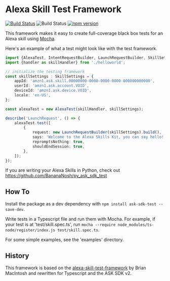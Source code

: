 # Alexa Skill Test Framework

[![Build Status](https://travis-ci.org/taimos/ask-sdk-test.svg?branch=master)](https://travis-ci.org/taimos/ask-sdk-test)
![Build Status](https://codebuild.eu-west-1.amazonaws.com/badges?uuid=eyJlbmNyeXB0ZWREYXRhIjoiSjBhbVJlQ2NUVWdGRUEwK2d3bmhWdGkzNktiTFpDNnFtWlpuemtweithZ3pTV2JrVjczQXdwMldyR3gvbHpXUndodVlJZzk2aU56N1poUnZZRnJPYUpRPSIsIml2UGFyYW1ldGVyU3BlYyI6InZrOUloOTdMQ3VsRlI0WGEiLCJtYXRlcmlhbFNldFNlcmlhbCI6MX0%3D&branch=master)
[![npm version](https://badge.fury.io/js/ask-sdk-test.svg)](https://badge.fury.io/js/ask-sdk-test)

This framework makes it easy to create full-coverage black box tests for an Alexa skill using [Mocha](https://mochajs.org/).

Here's an example of what a test might look like with the test framework.

```typescript
import {AlexaTest, IntentRequestBuilder, LaunchRequestBuilder, SkillSettings} from 'ask-sdk-test';
import {handler as skillHandler} from './helloworld';

// initialize the testing framework
const skillSettings : SkillSettings = {
    appId: 'amzn1.ask.skill.00000000-0000-0000-0000-000000000000',
    userId: 'amzn1.ask.account.VOID',
    deviceId: 'amzn1.ask.device.VOID',
    locale: 'en-US',
};

const alexaTest = new AlexaTest(skillHandler, skillSettings);

describe('LaunchRequest', () => {
    alexaTest.test([
        {
            request: new LaunchRequestBuilder(skillSettings).build(),
            says: 'Welcome to the Alexa Skills Kit, you can say hello!',
            repromptsNothing: true,
            shouldEndSession: true,
        },
    ]);
});
```

If you are writing your Alexa Skills in Python, check out https://github.com/BananaNosh/py_ask_sdk_test

## How To
Install the package as a dev dependency with `npm install ask-sdk-test --save-dev`.

Write tests in a Typescript file and run them with Mocha. For example, if your test is at 'test/skill.spec.ts', run `mocha --require node_modules/ts-node/register/index.js test/skill.spec.ts`.

For some simple examples, see the 'examples' directory.

## History

This framework is based on the [alexa-skill-test-framework](https://github.com/BrianMacIntosh/alexa-skill-test-framework) by Brian MacIntosh and rewritten for Typescript and the ASK SDK v2.
